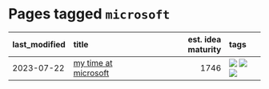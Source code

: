 # Pages tagged `microsoft`

|last_modified|title|est. idea maturity|tags
|:---|:---|---:|:---|
|2023-07-22|[my time at microsoft](../my_time_at_microsoft.md)|1746|[![](https://img.shields.io/badge/tag-amazon-faa2fc)](../tags/amazon.md) [![](https://img.shields.io/badge/tag-autobiographical-b59164)](../tags/autobiographical.md) [![](https://img.shields.io/badge/tag-microsoft-1ee399)](../tags/microsoft.md)|